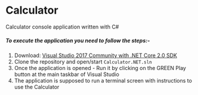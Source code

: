 # Calculator
Calculator console application written with C#

##### To execute the application you need to follow the steps:-
1. Download: [Visual Studio 2017 Community with .NET Core 2.0 SDK](https://www.microsoft.com/net/core#windowscmd)
2. Clone the repository and open/start `Calculator.NET.sln`
3. Once the application is opened - Run it by clicking on the GREEN Play button at the main taskbar of Visual Studio
4. The application is supposed to run a terminal screen with instructions to use the Calculator
